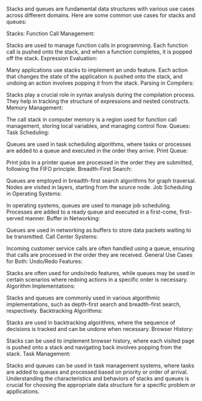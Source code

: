 Stacks and queues are fundamental data structures with various use cases across different domains. Here are some common use cases for stacks and queues:

Stacks:
Function Call Management:

Stacks are used to manage function calls in programming. Each function call is pushed onto the stack, and when a function completes, it is popped off the stack.
Expression Evaluation:

Many applications use stacks to implement an undo feature. Each action that changes the state of the application is pushed onto the stack, and undoing an action involves popping it from the stack.
Parsing in Compilers:

Stacks play a crucial role in syntax analysis during the compilation process. They help in tracking the structure of expressions and nested constructs.
Memory Management:

The call stack in computer memory is a region used for function call management, storing local variables, and managing control flow.
Queues:
Task Scheduling:

Queues are used in task scheduling algorithms, where tasks or processes are added to a queue and executed in the order they arrive.
Print Queue:

Print jobs in a printer queue are processed in the order they are submitted, following the FIFO principle.
Breadth-First Search:

Queues are employed in breadth-first search algorithms for graph traversal. Nodes are visited in layers, starting from the source node.
Job Scheduling in Operating Systems:

In operating systems, queues are used to manage job scheduling. Processes are added to a ready queue and executed in a first-come, first-served manner.
Buffer in Networking:

Queues are used in networking as buffers to store data packets waiting to be transmitted.
Call Center Systems:

Incoming customer service calls are often handled using a queue, ensuring that calls are processed in the order they are received.
General Use Cases for Both:
Undo/Redo Features:

Stacks are often used for undo/redo features, while queues may be used in certain scenarios where redoing actions in a specific order is necessary.
Algorithm Implementations:

Stacks and queues are commonly used in various algorithmic implementations, such as depth-first search and breadth-first search, respectively.
Backtracking Algorithms:

Stacks are used in backtracking algorithms, where the sequence of decisions is tracked and can be undone when necessary.
Browser History:

Stacks can be used to implement browser history, where each visited page is pushed onto a stack and navigating back involves popping from the stack.
Task Management:

Stacks and queues can be used in task management systems, where tasks are added to queues and processed based on priority or order of arrival.
Understanding the characteristics and behaviors of stacks and queues is crucial for choosing the appropriate data structure for a specific problem or appllications.
